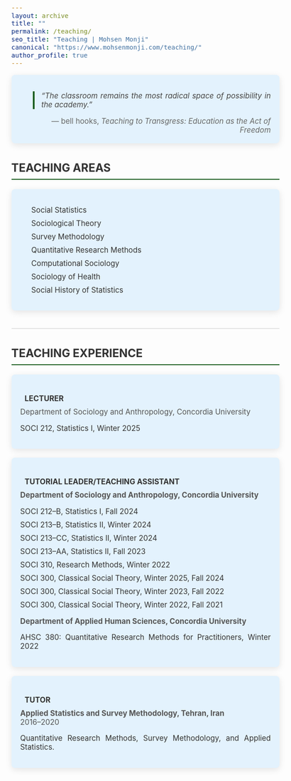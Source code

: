 ```yaml
---
layout: archive
title: ""
permalink: /teaching/
seo_title: "Teaching | Mohsen Monji"
canonical: "https://www.mohsenmonji.com/teaching/"
author_profile: true
---
```


<style>
  body {
    font-size: 1.05em;
  }
  h2 {
    border-bottom: 2px solid #1B5E20;
    font-weight: bold;
    padding-bottom: 10px;
    margin-top: 30px;
    color: #333;
  }
  ul {
    list-style: none;
    padding-left: 0;
  }
  ul li {
    margin-bottom: 10px;
  }
  .icon {
    margin-right: 10px;
    color: #1B5E20;
  }
  .teaching-section {
    margin-bottom: 40px;
  }
  .teaching-card {
    border-radius: 8px;
    padding: 20px;
    margin-bottom: 20px;
    color: #333333;
    box-shadow: 0px 4px 15px rgba(0, 0, 0, 0.1);
    background-color: #E3F2FD;
    text-align: justify;
  }
  .teaching-card h4 {
    font-weight: bold;
    margin-bottom: 10px;
    color: #333;
  }
  .teaching-card p {
    margin: 0;
    color: #555;
  }
  .teaching-list {
    padding-left: 15px;
  }
  .section-divider {
    border: 0;
    height: 1px;
    background: #cccccc;
    margin: 40px 0;
  }
</style>

<div class="teaching-section">
  <div class="teaching-card">
    <blockquote style="font-style: italic; border-left: 4px solid #1B5E20; padding-left: 15px; color: #444;">
      “The classroom remains the most radical space of possibility in the academy.”
    </blockquote>
    <p style="text-align: right; margin-top: 10px; color: #666;">
      — bell hooks, <em>Teaching to Transgress: Education as the Act of Freedom</em>
    </p>
  </div>
</div>

<div class="teaching-section">
  <h2>TEACHING AREAS</h2>
  <div class="teaching-card">
    <ul class="teaching-list">
      <li><i class="fas fa-chart-line icon"></i> Social Statistics</li>
      <li><i class="fas fa-university icon"></i> Sociological Theory</li>
      <li><i class="fas fa-database icon"></i> Survey Methodology</li>
      <li><i class="fas fa-table icon"></i> Quantitative Research Methods</li>
      <li><i class="fas fa-microchip icon"></i> Computational Sociology</li>
      <li><i class="fas fa-heartbeat icon"></i> Sociology of Health</li>
      <li><i class="fas fa-book-open icon"></i> Social History of Statistics</li>
    </ul>
  </div>
</div>

<hr class="section-divider">

<div class="teaching-section">
  <h2>TEACHING EXPERIENCE</h2>

  <div class="teaching-card">
    <h4><i class="fas fa-chalkboard-teacher icon"></i> LECTURER</h4>
    <p>Department of Sociology and Anthropology, Concordia University</p>
    <ul>
      <li>SOCI 212, Statistics I, Winter 2025</li>
    </ul>
  </div>

  <div class="teaching-card">
  <h4><i class="fas fa-chalkboard icon"></i> TUTORIAL LEADER/TEACHING ASSISTANT</h4>

  <p><strong>Department of Sociology and Anthropology, Concordia University</strong></p>
  <ul>
    <li>SOCI 212–B, Statistics I, Fall 2024</li>
    <li>SOCI 213–B, Statistics II, Winter 2024</li>
    <li>SOCI 213–CC, Statistics II, Winter 2024</li>
    <li>SOCI 213–AA, Statistics II, Fall 2023</li>
    <li>SOCI 310, Research Methods, Winter 2022</li>
    <li>SOCI 300, Classical Social Theory, Winter 2025, Fall 2024</li>
    <li>SOCI 300, Classical Social Theory, Winter 2023, Fall 2022</li>
    <li>SOCI 300, Classical Social Theory, Winter 2022, Fall 2021</li>
  </ul>

  <p><strong>Department of Applied Human Sciences, Concordia University</strong></p>
  <ul>
    <li>AHSC 380: Quantitative Research Methods for Practitioners, Winter 2022</li>
  </ul>
</div>

<div class="teaching-card">
  <h4><i class="fas fa-user-graduate icon"></i> TUTOR</h4>
  <p><strong>Applied Statistics and Survey Methodology, Tehran, Iran</strong><br>2016–2020</p>
  <ul>
    <li>Quantitative Research Methods, Survey Methodology, and Applied Statistics.</li>
  </ul>
</div>

